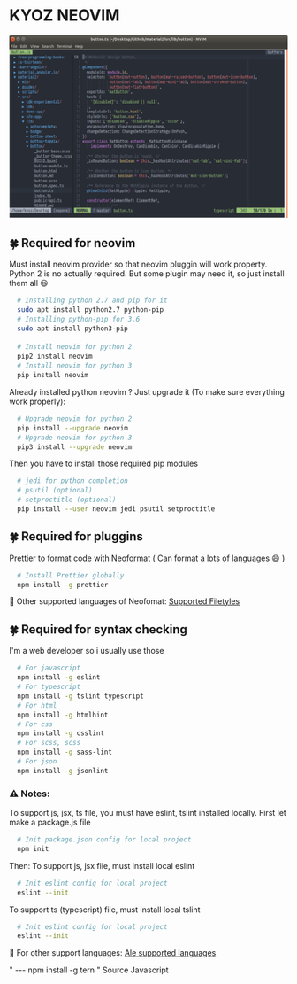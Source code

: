 # KYOZ NEOVIM

![Preview on Ubuntu 18.04](./images/preview.png)

## :four_leaf_clover: Required for neovim

Must install neovim provider so that neovim pluggin will work property.
Python 2 is no actually required. But some plugin may need it, so just install them all :laughing:

```sh
  # Installing python 2.7 and pip for it
  sudo apt install python2.7 python-pip
  # Installing python-pip for 3.6
  sudo apt install python3-pip

  # Install neovim for python 2
  pip2 install neovim
  # Install neovim for python 3
  pip install neovim
```
Already installed python neovim ? Just upgrade it (To make sure everything work properly):

```sh
  # Upgrade neovim for python 2
  pip install --upgrade neovim
  # Upgrade neovim for python 3
  pip3 install --upgrade neovim
```

Then you have to install those required pip modules

```sh
  # jedi for python completion
  # psutil (optional)
  # setproctitle (optional)
  pip install --user neovim jedi psutil setproctitle
```

## :four_leaf_clover: Required for pluggins

Prettier to format code with Neoformat ( Can format a lots of languages :smile: )

```sh
  # Install Prettier globally
  npm install -g prettier
```
:rocket: Other supported languages of Neofomat: [Supported Filetyles](https://github.com/sbdchd/neoformat#supported-filetypes)

## :four_leaf_clover: Required for syntax checking

I'm a web developer so i usually use those

```sh
  # For javascript
  npm install -g eslint
  # For typescript
  npm install -g tslint typescript
  # For html
  npm install -g htmlhint
  # For css
  npm install -g csslint
  # For scss, scss
  npm install -g sass-lint
  # For json
  npm install -g jsonlint
```

### :warning: **Notes:**

To support js, jsx, ts file, you must have eslint, tslint installed locally.
First let make a package.js file

```sh
  # Init package.json config for local project
  npm init 
```

Then:
To support js, jsx file, must install local eslint

```sh
  # Init eslint config for local project
  eslint --init
```

To support ts (typescript) file, must install local tslint

```sh
  # Init eslint config for local project
  eslint --init
```

:rocket: For other support languages: [Ale supported languages](https://github.com/w0rp/ale#1-supported-languages-and-tools)



" --- npm install -g tern " Source Javascript
